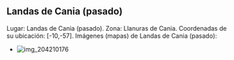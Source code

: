 ## Landas de Cania (pasado)
Lugar: Landas de Cania (pasado).
Zona: Llanuras de Cania.
Coordenadas de su ubicación: [-10,-57].
Imágenes (mapas) de Landas de Cania (pasado):
- ![img_204210176](https://media.discordapp.net/attachments/1115311447145193482/1115347194342551628/204210176.jpg)
